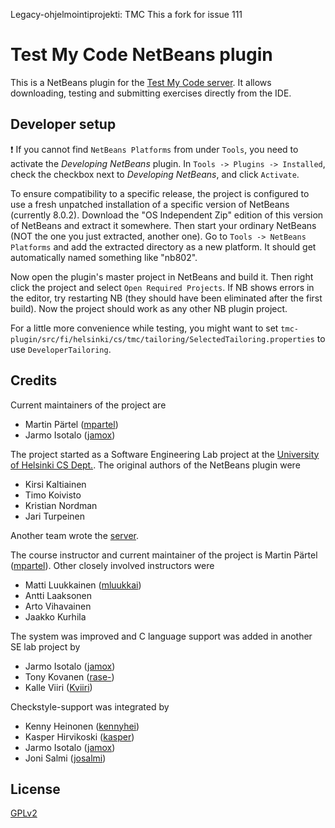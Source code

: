 Legacy-ohjelmointiprojekti: TMC
This a fork for issue 111

# Test My Code NetBeans plugin #

This is a NetBeans plugin for the [Test My Code server](https://github.com/testmycode/tmc-server). It allows downloading, testing and submitting exercises directly from the IDE.

## Developer setup ##

:exclamation: If you cannot find `NetBeans Platforms` from under `Tools`, you need to activate the *Developing NetBeans* plugin. In `Tools -> Plugins -> Installed`, check the checkbox next to *Developing NetBeans*, and click `Activate`.

To ensure compatibility to a specific release, the project is configured to use a fresh unpatched installation of a specific version of NetBeans (currently 8.0.2). Download the "OS Independent Zip" edition of this version of NetBeans and extract it somewhere.
Then start your ordinary NetBeans (NOT the one you just extracted, another one). Go to `Tools -> NetBeans Platforms` and
add the extracted directory as a new platform. It should get automatically named something like "nb802".

Now open the plugin's master project in NetBeans and build it. Then right click the project and select `Open Required Projects`. If NB shows errors in the editor, try restarting NB (they should have been eliminated after the first build). Now the project should work as any other NB plugin project.

For a little more convenience while testing, you might want to set `tmc-plugin/src/fi/helsinki/cs/tmc/tailoring/SelectedTailoring.properties` to use `DeveloperTailoring`.

## Credits ##

Current maintainers of the project are
- Martin Pärtel ([mpartel](https://github.com/mpartel))
- Jarmo Isotalo ([jamox](https://github.com/jamox))

The project started as a Software Engineering Lab project at the [University of Helsinki CS Dept.](http://cs.helsinki.fi/). The original authors of the NetBeans plugin were

- Kirsi Kaltiainen
- Timo Koivisto
- Kristian Nordman
- Jari Turpeinen

Another team wrote the [server](https://github.com/testmycode/tmc-server).

The course instructor and current maintainer of the project is Martin Pärtel ([mpartel](https://github.com/mpartel)). Other closely involved instructors were

- Matti Luukkainen ([mluukkai](https://github.com/mluukkai))
- Antti Laaksonen
- Arto Vihavainen
- Jaakko Kurhila

The system was improved and C language support was added in another SE lab project by

- Jarmo Isotalo ([jamox](https://github.com/jamox))
- Tony Kovanen ([rase-](https://github.com/rase-))
- Kalle Viiri ([Kviiri](https://github.com/Kviiri))

Checkstyle-support was integrated by

- Kenny Heinonen ([kennyhei](https://github.com/kennyhei/))
- Kasper Hirvikoski ([kasper](https://github.com/kasper/))
- Jarmo Isotalo ([jamox](https://github.com/jamox/))
- Joni Salmi ([josalmi](https://github.com/josalmi/))

## License ##

[GPLv2](http://www.gnu.org/licenses/gpl-2.0.html)

